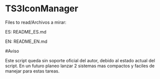 # TS3IconManager
Files to read/Archivos a mirar:

ES: README_ES.md

EN: README_EN.md

#Aviso

Este script queda sin soporte oficial del autor, debido al estado actual del script.
En un futuro planeo lanzar 2 sistemas mas compactos y faciles de manejar para estas tareas.
